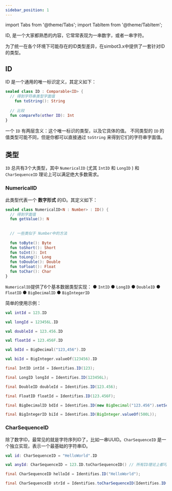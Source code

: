 ```yaml
---
sidebar_position: 1
---
```


import Tabs from '@theme/Tabs'; import TabItem from '@theme/TabItem';


ID, 是一个大家都熟悉的内容，它常常表现为一串数字，或者一串字符。

为了统一在各个环境下可能存在的ID类型差异，在simbot3.x中提供了一套针对ID的类型。

## ID

ID 是一个通用的唯一标识定义，其定义如下：

```kotlin
sealed class ID : Comparable<ID> {
  // 得到字符串类型字面值
	fun toString(): String
  
  // 比较
  fun compareTo(other ID): Int
}
```

一个 `ID` 有两层含义：这个唯一标识的类型，以及它具体的值。
不同类型的 `ID` 的值类型可能不同，但是你都可以直接通过 `toString` 来得到它们的字符串字面值。

## 类型
`ID` 总共有3个大类型，其中 `NumericalID` (尤其 `IntID` 和 `LongID` ) 和 `CharSequenceID` 理论上可以满足绝大多数需求。

### NumericalID
此类型代表一个 **数字形式** 的ID。其定义如下：

```kotlin
sealed class NumericalID<N : Number> : ID() {
  // 得到字面值
  fun getValue(): N
  
  
  // 一些类似于 Number中的方法
  
  fun toByte(): Byte
  fun toShort(): Short
  fun toInt(): Int
  fun toLong(): Long
  fun toDouble(): Double
  fun toFloat(): Float
  fun toChar(): Char
}
```

`NumericalID`提供了6个基本数据类型实现：
● `IntID`
● `LongID`
● `DoubleID`
● `FloatID`
● `BigDecimalID`
● `BigIntegerID`

简单的使用示例：

<Tabs groupId="code-show">
<TabItem value="kotlin" label="Kotlin" default>

```kotlin
val intId = 123.ID

val longId = 123456L.ID

val doubleId = 123.456.ID

val floatId = 123.456F.ID

val bdId = BigDecimal("123,456").ID

val biId = BigInteger.valueOf(123456).ID
```

</TabItem>
<TabItem value="Java" label="Java">

```java
final IntID intId = Identifies.ID(123);

final LongID longId = Identifies.ID(123456L);

final DoubleID doubleId = Identifies.ID(123.456);

final FloatID floatId = Identifies.ID(123.456F);

final BigDecimalID bdId = Identifies.ID(new BigDecimal("123.456").setScale(1, RoundingMode.HALF_UP));

final BigIntegerID biId = Identifies.ID(BigInteger.valueOf(500L));
```

</TabItem>
</Tabs>

### CharSequenceID 
除了数字ID，最常见的就是字符序列ID了，比如一串UUID。`CharSequenceID` 是一个独立实现，表示一个最基础的字符串ID。

<Tabs groupId="code-show">
<TabItem value="kotlin" label="Kotlin" default>

```kotlin
val id: CharSequenceID = "HelloWorld".ID

val anyId: CharSequenceID = 123.ID.toCharSequenceID() // 所有ID理论上都可以作为字符序列ID
```

</TabItem>
<TabItem value="Java" label="Java">

```java
final CharSequenceID helloId = Identifies.ID("HelloWorld");

final CharSequenceID strId = Identifies.toCharSequenceID(Identifies.ID(123));
```

</TabItem>
</Tabs>